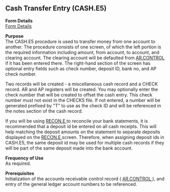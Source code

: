 ##  Cash Transfer Entry (CASH.E5)

<PageHeader />

**Form Details**  
[ Form Details ](CASH-E5-1/README.md)   

**Purpose**  
The CASH.E5 procedure is used to transfer money from one account to another. The procedure consists of one screen, of which the left portion is the required information including amount, from account, to account, and clearing account. The clearing account will be defaulted from [ AR.CONTROL ](../AR-CONTROL/README.md) if it has been entered there. The right-hand section of the screen has optional entry fields such as check number, deposit ID, bank no, and AP check number.   
  
Two records will be created - a miscellaneous cash record and a CHECK record.
AR and AP registers will be created. You may optionally enter the check number
that will be created to offset the cash entry. This check number must not
exist in the CHECKS file. If not entered, a number will be generated prefixed
by "T" to use as the check ID and will be referenced in the notes section of
the cash record.  
  
If you will be using [ RECON.E ](../RECON-E/README.md) to reconcile your bank statements, it is recommended that a deposit id be entered on all cash receipts. This will help matching the deposit amounts on the statement to separate deposits displayed on the [ RECON.E ](../RECON-E/README.md) screen. Therefore, when assigning deposit ids in CASH.E5, the same deposit id may be used for multiple cash records if they will be part of the same deposit made into the bank account. 

**Frequency of Use**  
As required.

**Prerequisites**  
Initialization of the accounts receivable control record ( [ AR.CONTROL ](../AR-CONTROL/README.md) ), and entry of the general ledger account numbers to be referenced. 

<badge text= "Version 8.10.57" vertical="middle" />

<PageFooter />
